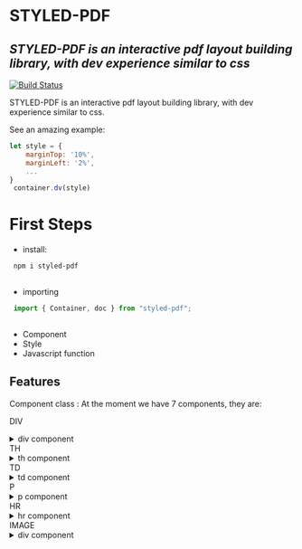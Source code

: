 # STYLED-PDF
## _STYLED-PDF is an interactive pdf layout building library, with dev experience similar to css_

[![Build Status](https://travis-ci.org/joemccann/dillinger.svg?branch=master)](https://travis-ci.org/joemccann/dillinger)

 STYLED-PDF is an interactive pdf layout building library, with dev experience similar to css.
 
 See an amazing example:
 ```js
 let style = {
     marginTop: '10%',
     marginLeft: '2%',
     ...
 }
  container.dv(style)
 ```
 <h1>First Steps</h1>
 
 - install:
 
  ```sh
   npm i styled-pdf
    
 ```
 - importing
   
  ```js
   import { Container, doc } from "styled-pdf";
    
 ```

- Component
- Style
- Javascript function

## Features

 Component class : 
  At the moment we have 7 components, they are:
  
   DIV 
 <details>
    <summary> div component </summary>
 
```js
let style = {
            marginLeft: '45.5%',
            width: '35%',
            heigth: '13%',
            padding: '15%',
            border: [0,0,0],
     }
     container.div(style)
```

 </details>
    TH 
 <details>
    <summary> th component </summary>

```js
let style = {
            marginLeft: '2%',
            width: '14.3%',
            heigth: '36%',
            padding: '4%',
            border: [0,0,0],
            bgColor: [201, 201, 201],
     }
     container.th(style)
```

 </details>
   TD 
 <details>
    <summary> td component </summary>

```js
let style = {
             marginLeft: '2%',
			width: '14.3%',
			heigth: '38.9%',
			padding: '4%',
			border: [0,0,0]
     }
     container.td(style)
```

 </details>
    P 
 <details>
    <summary> p component </summary>

```js
let style = {
            marginTop: '40.5%',
            marginLeft: '4%',
            fontSize: 8,
            fontWeigth: 'normal'
     }
     container.p(text, style)
```

 </details>
     HR 
 <details>
    <summary> hr component </summary>

```js
let style = {
            top:  "20%",
           marginLeft: "2%",
           marginRight: '4%',
           bottom:  "30%",
     }
     container.hr(style)
```

 </details>
    IMAGE 
 <details>
    <summary> div component </summary>
	
```js

let style = {
    marginTop: "2%",
    width: "25%",
    height: "20%",
    marginLeft: "3%",
  };
  container.Image(imgBlob, style);
```
 </details>
